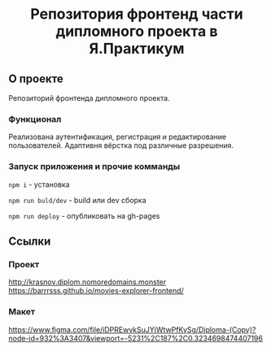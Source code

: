 <h1 align="center">Репозитория фронтенд части дипломного проекта в Я.Практикум</h1>

## О проекте

Репозиторий фронтенда дипломного проекта.

### Функционал

Реализована аутентификация, регистрация и редактирование пользователей. Адаптивня вёрстка под различные разрешения.

### Запуск приложения и прочие комманды

`npm i` - установка

`npm run buld/dev` - build или dev сборка

`npm run deploy` - опубликовать на gh-pages

## Ссылки
### Проект
http://krasnov.diplom.nomoredomains.monster
https://barrrsss.github.io/movies-explorer-frontend/
### Макет
https://www.figma.com/file/iDPREwvkSuJYjWtwPfKySg/Diploma-(Copy)?node-id=932%3A3407&viewport=-5231%2C187%2C0.3234698474407196
